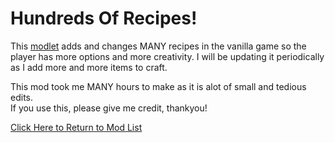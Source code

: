 # Hundreds Of Recipes!
This [modlet](https://drive.google.com/file/d/1WNo7NzxwICaV4bQbcTa6ucYvIH8uo8tC/view?usp=sharing) adds and changes MANY recipes in the vanilla game so the player has more options and more creativity.
I will be updating it periodically as I add more and more items to craft.   

This mod took me MANY hours to make as it is alot of small and tedious edits.    
If you use this, please give me credit, thankyou!


[Click Here to Return to Mod List](../main/ReadMe.md)